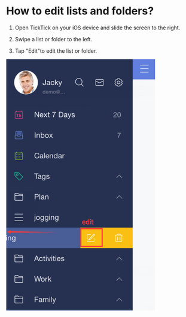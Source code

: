 # How to edit lists and folders?

1. Open TickTick on your iOS device and slide the screen to the right.

2. Swipe a list or folder to the left.

3. Tap "Edit"to edit the list or folder.

![](editlist.png)

